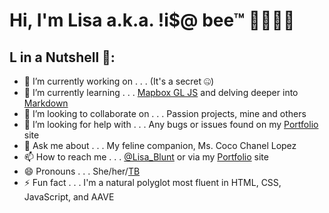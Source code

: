 # Hi, I'm Lisa a.k.a. !i$@ bee™ 👩🏾‍💻🐝

<center><a href="https://lisablunt.github.io"><width="150" height="200" src="https://github.com/lisablunt/lisablunt.github.io/blob/master/img/workcat.gif?raw=true"></a></center>

## L in a Nutshell :coconut:: 

- 🔭 I’m currently working on . . . (It's a secret :zipper_mouth_face:)
- 🌱 I’m currently learning . . . [Mapbox GL JS](https://docs.mapbox.com/mapbox-gl-js/api/) and delving deeper into [Markdown](https://guides.github.com/features/mastering-markdown/)
- 👯 I’m looking to collaborate on . . . Passion projects, mine and others
- 🤔 I’m looking for help with . . . Any bugs or issues found on my [Portfolio](https://lisablunt.github.io) site
- 💬 Ask me about . . . My feline companion, Ms. Coco Chanel Lopez
- 📫 How to reach me . . . [@Lisa_Blunt](http://www.twitter.com/lisa_blunt) or via my [Portfolio](https://lisablunt.github.io) site
- 😄 Pronouns . . . She/her/[TB](https://www.urbandictionary.com/define.php?term=THAT%20bitch)
- ⚡ Fun fact . . . I'm a natural polyglot most fluent in HTML, CSS, JavaScript, and AAVE 
